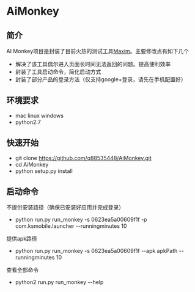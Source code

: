 # AiMonkey
## 简介
AI Monkey项目是封装了目前火热的测试工具[Maxim](https://github.com/zhangzhao4444/Maxim)。主要修改点有如下几个
* 解决了该工具偶尔进入页面长时间无法返回的问题。提高便利效率
* 封装了工具启动命令，简化启动方式
* 封装了部分产品的登录方法（仅支持google+登录，请先在手机配置好）

## 环境要求
* mac linux windows
* python2.7

## 快速开始
* git clone https://github.com/q88535448/AiMonkey.git
* cd AiMonkey
* python setup.py install

## 启动命令
不提供安装路径（确保已安装好应用并完成登录）
* python run.py run_monkey -s 0623ea5a00609f1f -p com.ksmobile.launcher --runningminutes 10

提供apk路径
* python run.py run_monkey -s 0623ea5a00609f1f --apk apkPath --runningminutes 10

查看全部命令
* python2 run.py run_monkey --help

